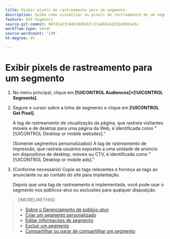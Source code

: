 ```yaml
---
title: Exibir pixels de rastreamento para um segmento
description: Saiba como visualizar os pixels de rastreamento de um segmento de recusa de venda personalizado ou da CCPA.
feature: DSP Segments
source-git-commit: 06f42a23c84b2dd02b7c37a660a1d31bdd92ae5c
workflow-type: tm+mt
source-wordcount: '139'
ht-degree: 0%

---
```


# Exibir pixels de rastreamento para um segmento

1. No menu principal, clique em **[!UICONTROL Audiences]>[!UICONTROL Segments]**.

1. Segure o cursor sobre a linha de segmento e clique em **[!UICONTROL Get Pixel]**.

   A tag de rastreamento de visualização da página, que rastreia visitantes móveis e de desktop para uma página da Web, é identificada como &quot;[!UICONTROL Desktop or mobile websites].&quot;

   (Somente segmentos personalizados) A tag de rastreamento de impressão, que rastreia usuários expostos a uma unidade de anúncio em dispositivos de desktop, móveis ou CTV, é identificada como &quot;[!UICONTROL Desktop or mobile ads].&quot;

1. (Conforme necessário) Copie as tags relevantes e forneça as tags ao anunciante ou ao contato do site para implantação.

   Depois que uma tag de rastreamento é implementada, você pode usar o segmento nos públicos-alvo ou exclusões para qualquer disposição.

>[!MORELIKETHIS]
>
>* [Sobre o Gerenciamento de público-alvo](audience-about.md)
>* [Criar um segmento personalizado](custom-segment-create.md)
>* [Editar informações de segmento](segment-edit.md)
>* [Excluir um segmento](segment-delete.md)
>* [Compartilhar ou parar de compartilhar um segmento](segment-share.md)

